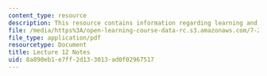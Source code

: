 ```yaml
---
content_type: resource
description: This resource contains information regarding learning and memory II.
file: /media/https%3A/open-learning-course-data-rc.s3.amazonaws.com/7-29j-cellular-neurobiology-spring-2012/8a890eb1e7ff2d133013ad0f02967517_MIT7_29JS12_lecture12.pdf
file_type: application/pdf
resourcetype: Document
title: Lecture 12 Notes
uid: 8a890eb1-e7ff-2d13-3013-ad0f02967517
---
```

